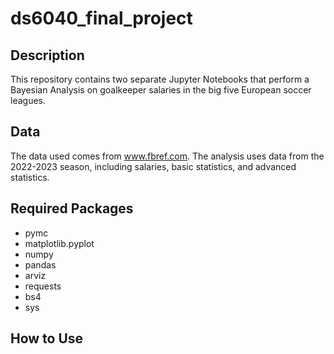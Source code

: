 # ds6040_final_project

## Description
This repository contains two separate Jupyter Notebooks that perform a Bayesian Analysis on goalkeeper salaries in the big five European soccer leagues. 

## Data 
The data used comes from www.fbref.com. The analysis uses data from the 2022-2023 season, including salaries, basic statistics, and advanced statistics.

## Required Packages
- pymc
- matplotlib.pyplot
- numpy
- pandas
- arviz
- requests
- bs4
- sys

## How to Use

